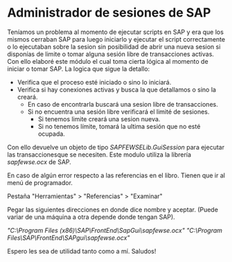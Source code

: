# Administrador de sesiones de SAP

Teníamos un problema al momento de ejecutar scripts en SAP y era que los mismos cerraban SAP para luego iniciarlo y ejecutar el script correctamente o lo ejecutaban sobre la sesion sin posibilidad de abrir una nueva sesion si disponías de limite o tomar alguna sesión libre de transacciones activas.
Con ello elaboré este módulo el cual toma cierta lógica al momento de iniciar o tomar SAP.
La logica que sigue la detallo:
- Verifica que el proceso esté iniciado o sino lo iniciará.
- Verifica si hay conexiones activas y busca la que detallamos o sino la creará.
    - En caso de encontrarla buscará una sesion libre de transacciones.
    - Si no encuentra una sesión libre verificará el limité de sesiones.
        - Si tenemos limite creará una sesion nueva.
        - Si no tenemos límite, tomará la ultima sesión que no esté ocupada.

Con ello devuelve un objeto de tipo *SAPFEWSELib.GuiSession* para ejecutar las transaccionesque se necesiten.
Este modulo utiliza la librería *sapfewse.ocx* de SAP.

En caso de algún error respecto a las referencias en el libro.
Tienen que ir al menú de programador.

Pestaña "Herramientas" > "Referencias" > "Examinar"

Pegar las siguientes direcciones en donde dice nombre y aceptar. (Puede variar de una máquina a otra depende donde tengan SAP).

_"C:\Program Files (x86)\SAP\FrontEnd\SapGui\sapfewse.ocx"
"C:\Program Files\SAP\FrontEnd\SAPgui\sapfewse.ocx"_

Espero les sea de utilidad tanto como a mí. Saludos!